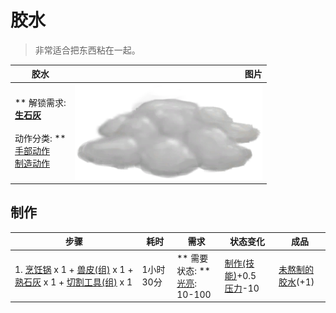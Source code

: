 # 胶水  
> 非常适合把东西粘在一起。  
  
  胶水  |   图片   
 ----  |  ----:   
 ** 解锁需求: **<br>[生石灰](Quicklime.md)<br><br>** 动作分类: **<br>[手部动作](HandAction.md)<br>[制造动作](CraftAction.md)  |  <img decoding="async" src="Sprite/AloeVeraGel.png" href="a.md" style="max-width:300px;max-height:300px;">   
  
## 制作  
步骤  |  耗时  |  需求  |  状态变化  |  成品  
----  |  ----  |  ----  |  ----  |  ----  
1. [烹饪锅](CookingPot.md) x 1 + [兽皮(组)](GpTag_Hide.md) x 1 + [熟石灰](LQ_SlakedLime.md) x 1 + [切割工具(组)](GpTag_Cutter.md) x 1  |  1小时30分  |  ** 需要状态: **<br>[光亮](Light.md): 10-100  |  [制作(技能)](Skill_Crafting.md)+0.5<br>[压力](Stress.md)-10  |  [未熬制的胶水](GlueUncooked.md)(+1)  


<script>document.title="胶水 - 卡牌生存百科 Card Survival Wiki";</script>